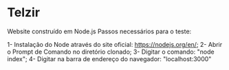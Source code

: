 # Telzir
Website construído em Node.js
Passos necessários para o teste:

1- Instalação do Node através do site oficial: https://nodejs.org/en/;
2- Abrir o Prompt de Comando no diretório clonado; 
3- Digitar o comando: "node index";
4- Digitar na barra de endereço do navegador: "localhost:3000"

